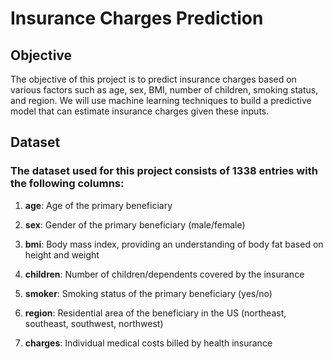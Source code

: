 # Insurance Charges Prediction
## Objective
The objective of this project is to predict insurance charges based on various factors such as age, sex, BMI, number of children, smoking status, and region. 
We will use machine learning techniques to build a predictive model that can estimate insurance charges given these inputs.

## Dataset
### The dataset used for this project consists of 1338 entries with the following columns:
1. **age**: Age of the primary beneficiary

2. **sex**: Gender of the primary beneficiary (male/female)

3. **bmi**: Body mass index, providing an understanding of body fat based on height and weight

4. **children**: Number of children/dependents covered by the insurance

5. **smoker**: Smoking status of the primary beneficiary (yes/no)

6. **region**: Residential area of the beneficiary in the US (northeast, southeast, southwest, northwest)

7. **charges**: Individual medical costs billed by health insurance
